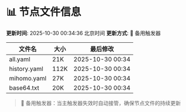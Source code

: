 # 📊 节点文件信息

**更新时间**: 2025-10-30 00:34:36 北京时间
**更新方式**: 🔄 备用触发器

| 文件名 | 大小 | 最后修改 |
|--------|------|----------|
| all.yaml | 21K | 2025-10-30 00:34 |
| history.yaml | 112K | 2025-10-30 00:34 |
| mihomo.yaml | 27K | 2025-10-30 00:34 |
| base64.txt | 20K | 2025-10-30 00:34 |

> 🔄 备用触发器：当主触发器失效时自动接管，确保节点文件的持续更新
